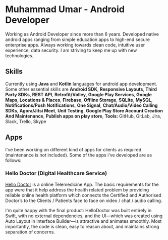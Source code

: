 # Muhammad Umar - Android Developer
Working as Android Developer since more than 6 years. Developed native android apps ranging from simple education apps to high-end secure enterprise apps. Always working towards clean code, intuitive user experience, data security. I am striving to keep me up with new technologies.

## Skills
Currently using **Java** and **Kotlin** languages for android app development.
Some other essential skills are **Android SDK**, **Responsive Layouts**, **Third Party SDKs**, **REST API**, **Retrofit/Volley**,  **Google Play Services**, **Google Maps, Locations & Places**, **Firebase**, **Offline Storage**, **SQLIte**, **MySQL**, **Notifications/Push Notifications**, **One Signal**, **Chat/Audio/Video Calling SDKs**, **Agora/Jitsi Meet**, **Unit Testing**, **Google Play Store Account Creation And Maintenance**, **Publish apps on play store**, **Tools:** GitHub, GitLab, Jira, Slack, Trello, Skype

## Apps
I've been working on different kind of apps for clients as required (maintenance is not included). Some of the apps i've developed are as follows: 

### Hello Doctor (Digital Healthcare Service)
[Hello Doctor](https://play.google.com/store/apps/details?id=com.app.hellodoctor.patient) is a online Telemedicine App. The basic requirements for the app were that it help address the health related problem by providing reliable online health platform which connects the Certified and Authorised Doctor’s to the Clients / Patients face to face on video / chat / audio calling.

I'm quite happy with the final product: HelloDoctor was built entirely in Swift, with no external dependencies, and the UI—which was created using Auto Layout in Interface Builder—is attractive and animates smoothly. Most importantly, the code is clean, easy to reason about, and maintains strong separation of concerns.
